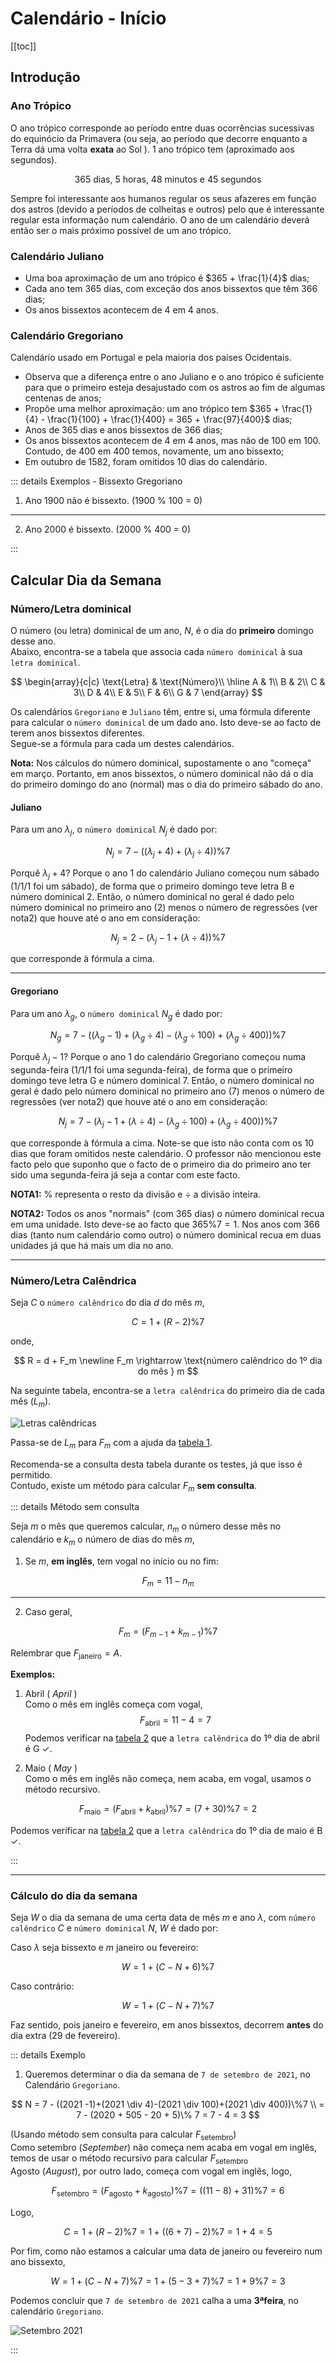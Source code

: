 # Calendário - Início

[[toc]]

## Introdução

### Ano Trópico

O ano trópico corresponde ao período entre duas ocorrências sucessivas do equinócio da Primavera (ou seja, ao período que decorre enquanto a Terra dá uma volta **exata** ao Sol ). 1 ano trópico tem (aproximado aos segundos).

$$
\text{365 dias, 5 horas, 48 minutos e 45 segundos}
$$

Sempre foi interessante aos humanos regular os seus afazeres em função dos astros (devido a períodos de colheitas e outros) pelo que é interessante regular esta informação num calendário. O ano de um calendário deverá então ser o mais próximo possível de um ano trópico.

### Calendário Juliano

- Uma boa aproximação de um ano trópico é $365 + \frac{1}{4}$ dias;
- Cada ano tem 365 dias, com exceção dos anos bissextos que têm 366 dias;
- Os anos bissextos acontecem de 4 em 4 anos.

### Calendário Gregoriano

Calendário usado em Portugal e pela maioria dos países Ocidentais.

- Observa que a diferença entre o ano Juliano e o ano trópico é suficiente para que o primeiro esteja desajustado com os astros ao fim de algumas centenas de anos;
- Propõe uma melhor aproximação: um ano trópico tem $365 + \frac{1}{4} - \frac{1}{100} + \frac{1}{400} = 365 + \frac{97}{400}$ dias;
- Anos de 365 dias e anos bissextos de 366 dias;
- Os anos bissextos acontecem de 4 em 4 anos, mas não de 100 em 100. Contudo, de 400 em 400 temos, novamente, um ano bissexto;
- Em outubro de 1582, foram omitidos 10 dias do calendário.

::: details Exemplos - Bissexto Gregoriano

1. Ano 1900 não é bissexto. (1900 % 100 = 0)

---

2. Ano 2000 é bissexto. (2000 % 400 = 0)

:::

## Calcular Dia da Semana

### Número/Letra dominical

O número (ou letra) dominical de um ano, $N$, é o dia do **primeiro** domingo desse ano.  
Abaixo, encontra-se a tabela que associa cada `número dominical` à sua `letra dominical`.

$$
\begin{array}{c|c}
\text{Letra} & \text{Número}\\
\hline
A & 1\\
B & 2\\
C & 3\\
D & 4\\
E & 5\\
F & 6\\
G & 7
\end{array}
$$

Os calendários `Gregoriano` e `Juliano` têm, entre si, uma fórmula diferente para calcular o `número dominical` de um dado ano.
Isto deve-se ao facto de terem anos bissextos diferentes.  
Segue-se a fórmula para cada um destes calendários.

**Nota:** Nos cálculos do número dominical, supostamente o ano "começa" em março. Portanto, em anos bissextos, o número dominical não dá o dia do primeiro domingo do ano (normal) mas o dia do primeiro sábado do ano.

#### Juliano

Para um ano $\lambda_j$, o `número dominical` $N_j$ é dado por:

$$
N_j = 7 - ((\lambda_j + 4)+(\lambda_j \div 4))\%7
$$

Porquê $\lambda_j + 4$? Porque o ano 1 do calendário Juliano começou num sábado (1/1/1 foi um sábado), de forma que o primeiro domingo teve letra B e número dominical 2. Então, o número dominical no geral é dado pelo número dominical no primeiro ano (2) menos o número de regressões (ver nota2) que houve até o ano em consideração:

$$
N_j = 2 - (\lambda_j - 1 + (\lambda \div 4))\%7
$$

que corresponde à fórmula a cima.

---

#### Gregoriano

Para um ano $\lambda_g$, o `número dominical` $N_g$ é dado por:

$$
N_g = 7 - ((\lambda_g -1)+(\lambda_g \div 4)-(\lambda_g \div 100)+(\lambda_g \div 400))\%7
$$

Porquê $\lambda_j - 1$? Porque o ano 1 do calendário Gregoriano começou numa segunda-feira (1/1/1 foi uma segunda-feira), de forma que o primeiro domingo teve letra G e número dominical 7. Então, o número dominical no geral é dado pelo número dominical no primeiro ano (7) menos o número de regressões (ver nota2) que houve até o ano em consideração:

$$
N_j = 7 - (\lambda_j - 1 + (\lambda \div 4)-(\lambda_g \div 100)+(\lambda_g \div 400))\%7
$$

que corresponde à fórmula a cima. Note-se que isto não conta com os 10 dias que foram omitidos neste calendário. O professor não mencionou este facto pelo que suponho que o facto de o primeiro dia do primeiro ano ter sido uma segunda-feira já seja a contar com este facto.

**NOTA1:** $\%$ representa o resto da divisão e $\div$ a divisão inteira.

**NOTA2:** Todos os anos "normais" (com 365 dias) o número dominical recua em uma unidade. Isto deve-se ao facto que $365 \% 7 = 1$. Nos anos com 366 dias (tanto num calendário como outro) o número dominical recua em duas unidades já que há mais um dia no ano.

---

### Número/Letra Calêndrica

Seja $C$ o `número calêndrico` do dia $d$ do mês $m$,

$$
C = 1 + (R-2)\%7
$$

onde,

$$
R = d + F_m \newline
F_m \rightarrow \text{número calêndrico do 1º dia do mês } m
$$

Na seguinte tabela, encontra-se a `letra calêndrica` do primeiro dia de cada mês ($L_m$).

![Letras calêndricas](./imgs/0013-calendAux.png)

Passa-se de $L_m$ para $F_m$ com a ajuda da [tabela 1](#numero-letra-dominical).

Recomenda-se a consulta desta tabela durante os testes, já que isso é permitido.  
Contudo, existe um método para calcular $F_m$ **sem consulta**.

::: details Método sem consulta

Seja $m$ o mês que queremos calcular, $n_m$ o número desse mês no calendário e $k_m$ o número de dias do mês $m$,

1. Se $m$, **em inglês**, tem vogal no início ou no fim:

$$
F_m = 11 - n_m
$$

---

2. Caso geral,

$$
F_m = (F_{m-1} + k_{m-1})\% 7
$$

Relembrar que $F_{\text{janeiro}} = A.$

**Exemplos:** <br>

1. Abril ( _April_ ) <br>
   Como o mês em inglês começa com vogal, <br>
   $$F_{\text{abril}}=11-4=7$$
   Podemos verificar na [tabela 2](#numero-letra-calendrica)
   que a `letra calêndrica` do 1º dia de abril é G $\checkmark$.

1. Maio ( _May_ ) <br>
   Como o mês em inglês não começa, nem acaba, em vogal, usamos o método recursivo.

$$F_{\text{maio}}=(F_{\text{abril}} + k_{\text{abril}})\% 7 = (7+30)\% 7 = 2$$

Podemos verificar na [tabela 2](#numero-letra-calendrica) que a `letra calêndrica` do 1º dia de maio é B $\checkmark$.

:::

---

### Cálculo do dia da semana

Seja $W$ o dia da semana de uma certa data de mês $m$ e ano $\lambda$, com `número calêndrico` $C$ e `número dominical` $N$, $W$ é dado por:

Caso $\lambda$ seja bissexto e $m$ janeiro ou fevereiro:

$$
W = 1 + (C-N+6)\% 7
$$

Caso contrário:

$$
W = 1 + (C-N+7)\% 7
$$

Faz sentido, pois janeiro e fevereiro, em anos bissextos, decorrem **antes** do dia extra (29 de fevereiro).

::: details Exemplo

1. Queremos determinar o dia da semana de `7 de setembro de 2021`, no Calendário `Gregoriano`.

$$
N = 7 - ((2021 -1)+(2021 \div 4)-(2021 \div 100)+(2021 \div 400))\%7 \\
= 7 - (2020 + 505 - 20 + 5)\% 7 = 7 - 4 = 3
$$

(Usando método sem consulta para calcular $F_{\text{setembro}}$)  
Como setembro (_September_) não começa nem acaba em vogal em inglês, temos de usar o método recursivo para calcular $F_{\text{setembro}}$ <br>
Agosto (_August_), por outro lado, começa com vogal em inglês, logo,

$$
F_{\text{setembro}} = (F_{\text{agosto}} + k_{\text{agosto}})\% 7 = ((11-8) + 31)\% 7 = 6
$$

Logo,

$$
C = 1 + (R-2)\%7  = 1 + ((6+7)-2)\%7 = 1 + 4 = 5
$$

Por fim, como não estamos a calcular uma data de janeiro ou fevereiro num ano bissexto,

$$
W = 1 + (C-N+7)\% 7  = 1 + (5-3+7)\% 7 = 1 + 9\%7 = 3
$$

Podemos concluir que `7 de setembro de 2021` calha a uma **3ªfeira**, no calendário `Gregoriano`.

![Setembro 2021](./imgs/0013-setembro7.png)

:::
